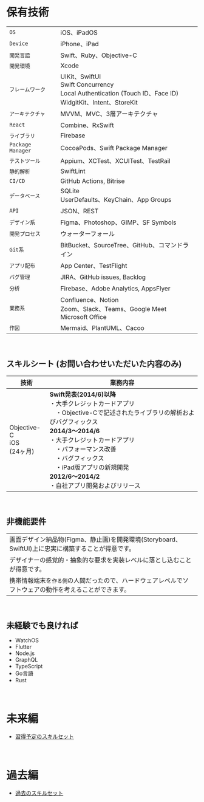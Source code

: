 # 保有技術

|   |     |
|-------|-----------|
| `OS`       | iOS、iPadOS      |
| `Device`       | iPhone、iPad       |
| `開発言語`   | Swift、Ruby、Objective-C     |
| `開発環境`   | Xcode |
| `フレームワーク` |  UIKit、SwiftUI<br>Swift Concurrency<br>Local Authentication (Touch ID、Face ID)<br>WidgitKit、Intent、StoreKit  |
| `アーキテクチャ` |  MVVM、MVC、3層アーキテクチャ   |
| `React` |  Combine、RxSwift   |
| `ライブラリ`    |  Firebase |
| `Package Manager`    |  CocoaPods、Swift Package Manager |
| `テストツール` | Appium、XCTest、XCUITest、TestRail |
| `静的解析` | SwiftLint |
| `CI/CD` | GitHub Actions, Bitrise |
| `データベース` | SQLite<br>UserDefaults、KeyChain、App Groups  |
| `API` | JSON、REST  |
| `デザイン系` | Figma、Photoshop、GIMP、SF Symbols |
| `開発プロセス` |  ウォーターフォール  |
| `Git系` | BitBucket、SourceTree、GitHub、コマンドライン  |
| `アプリ配布` | App Center、TestFlight  |
| `バグ管理` |  JIRA、GitHub issues, Backlog |
| `分析`    |  Firebase、Adobe Analytics, AppsFlyer |
| `業務系`  |  Confluence、Notion<br>Zoom、Slack、Teams、Google Meet<br>Microsoft Office |
| `作図`  | Mermaid、PlantUML、Cacoo |

<br>

## スキルシート (お問い合わせいただいた内容のみ) 

| 技術  |  業務内容 |
|-------|-------|
| Objective-C<br>iOS<br>(24ヶ月)  | **Swift発表(2014/6)以降**<br>・大手クレジットカードアプリ<br>　・Objective-Cで記述されたライブラリの解析およびバグフィックス<br>**2014/3〜2014/6**<br>・大手クレジットカードアプリ<br>　・パフォーマンス改善<br>　・バグフィックス<br>　・iPad版アプリの新規開発<br>**2012/6〜2014/2**<br>・自社アプリ開発およびリリース|

<br>

## 非機能要件

|   |
|-------|
| 画面デザイン納品物(Figma、静止画)を開発環境(Storyboard、SwiftUI)上に忠実に構築することが得意です。  |
| デザイナーの感覚的・抽象的な要求を実装レベルに落とし込むことが得意です。  |
| 携帯情報端末を`作る側`の人間だったので、ハードウェアレベルでソフトウェアの動作を考えることができます。 |

<br>

## 未経験でも良ければ

- WatchOS
- Flutter
- Node.js
- GraphQL
- TypeScript
- Go言語
- Rust


<br>

# 未来編
- [習得予定のスキルセット](https://github.com/hackenbacker/job-offers/blob/main/files/future_skill.md)

<br>

# 過去編
- [過去のスキルセット](https://github.com/hackenbacker/job-offers/blob/main/files/old_skill.md)

